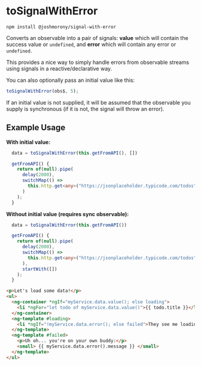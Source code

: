# toSignalWithError

```
npm install @joshmorony/signal-with-error
```

Converts an observable into a pair of signals: **value** which will contain the
success value or `undefined`, and **error** which will contain any error or
`undefined`.

This provides a nice way to simply handle errors from observable streams using
signals in a reactive/declarative way.

You can also optionally pass an initial value like this:

```ts
toSignalWithError(obs$, 5);
```

If an initial value is not supplied, it will be assumed that the observable you
supply is synchronous (if it is not, the signal will throw an error).

## Example Usage

**With initial value:**

```ts
  data = toSignalWithError(this.getFromAPI(), [])

  getFromAPI() {
    return of(null).pipe(
      delay(2000),
      switchMap(() =>
        this.http.get<any>("https://jsonplaceholder.typicode.com/todos")
      )
    );
  }
```

**Without initial value (requires sync observable):**

```ts
  data = toSignalWithError(this.getFromAPI())

  getFromAPI() {
    return of(null).pipe(
      delay(2000),
      switchMap(() =>
        this.http.get<any>("https://jsonplaceholder.typicode.com/todos")
      ),
      startWith([])
    );
  }
```

```html
<p>Let's load some data!</p>
<ul>
  <ng-container *ngIf="myService.data.value(); else loading">
    <li *ngFor="let todo of myService.data.value()">{{ todo.title }}</li>
  </ng-container>
  <ng-template #loading>
    <li *ngIf="!myService.data.error(); else failed">They see me loadin'...</li>
  </ng-template>
  <ng-template #failed>
    <p>Uh oh... you're on your own buddy:</p>
    <small> {{ myService.data.error().message }} </small>
  </ng-template>
</ul>
```
